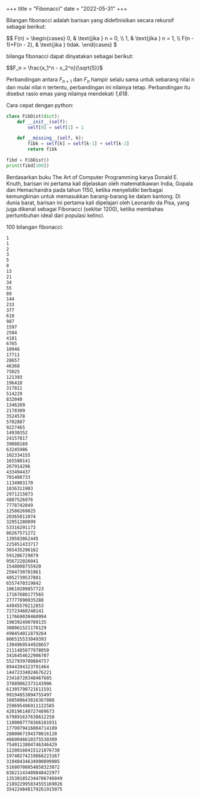 +++
title     = "Fibonacci"
date      = "2022-05-31"
+++

Bilangan fibonacci adalah barisan yang didefinisikan secara rekursif sebagai berikut:

$$
F(n) =
  \begin{cases}
    0, & \text{jika } n = 0, \\\\
    1, & \text{jika } n = 1, \\\\
    F(n - 1)+F(n - 2), & \text{jika } tidak.
  \end{cases}
$

bilanga fibonacci dapat dinyatakan sebagai berikut:

$$F_n = \frac{x_1^n - x_2^n}{\sqrt{5}}$

Perbandingan antara $F_{n+1}$ dan $F_{n}$ hampir selalu sama untuk sebarang nilai n dan mulai nilai n tertentu,
perbandingan ini nilainya tetap. Perbandingan itu disebut rasio emas yang nilainya mendekati _1,618_.

Cara cepat dengan python:

```python
class FibDist(dict):
    def __init__(self):
        self[0] = self[1] = 1

    def __missing__(self, k):
        fibk = self[k] = self[k-1] + self[k-2]
        return fibk

fibd = FibDist()
print(fibd[100])
```

Berdasarkan buku The Art of Computer Programming karya Donald E. Knuth, barisan ini pertama kali dijelaskan oleh
matematikawan India, Gopala dan Hemachandra pada tahun 1150, ketika menyelidiki berbagai kemungkinan untuk memasukkan
barang-barang ke dalam kantong. Di dunia barat, barisan ini pertama kali dipelajari oleh Leonardo da Pisa, yang juga
dikenal sebagai Fibonacci (sekitar 1200), ketika membahas pertumbuhan ideal dari populasi kelinci.

100 bilangan fibonacci:

```bash
1
1
2
3
5
8
13
21
34
55
89
144
233
377
610
987
1597
2584
4181
6765
10946
17711
28657
46368
75025
121393
196418
317811
514229
832040
1346269
2178309
3524578
5702887
9227465
14930352
24157817
39088169
63245986
102334155
165580141
267914296
433494437
701408733
1134903170
1836311903
2971215073
4807526976
7778742049
12586269025
20365011074
32951280099
53316291173
86267571272
139583862445
225851433717
365435296162
591286729879
956722026041
1548008755920
2504730781961
4052739537881
6557470319842
10610209857723
17167680177565
27777890035288
44945570212853
72723460248141
117669030460994
190392490709135
308061521170129
498454011879264
806515533049393
1304969544928657
2111485077978050
3416454622906707
5527939700884757
8944394323791464
14472334024676221
23416728348467685
37889062373143906
61305790721611591
99194853094755497
160500643816367088
259695496911122585
420196140727489673
679891637638612258
1100087778366101931
1779979416004714189
2880067194370816120
4660046610375530309
7540113804746346429
12200160415121876738
19740274219868223167
31940434634990099905
51680708854858323072
83621143489848422977
135301852344706746049
218922995834555169026
354224848179261915075
```